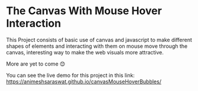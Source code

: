 # The Canvas With Mouse Hover Interaction

This Project consists of basic use of canvas and javascript to make different shapes of elements and interacting with them on mouse move through the canvas, interesting way to make the web visuals more attractive.

More are yet to come 😊

You can see the live demo for this project in this link: https://animeshsaraswat.github.io/canvasMouseHoverBubbles/
